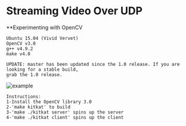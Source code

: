 # Streaming Video Over UDP
**Experimenting with OpenCV
~~~~~~~~~~~~~~~~~~~~~~~~
Ubuntu 15.04 (Vivid Vervet)
OpenCV v3.0
g++ v4.9.2
make v4.0 

UPDATE: master has been updated since the 1.0 release. If you are looking for a stable build, 
grab the 1.0 release.

~~~~~~~~~~~~~~~~~~~~~~~~~~~~~~~~~~~~~~~~~~~~~~~~~~~~~~~~~~~~~~~~~~~~~~~~~~~~~~~~~~~~~~~~~~~~~~~~~
![example](https://raw.githubusercontent.com/Andymic/Streaming-Video-Over-UDP/master/kitkat.gif)

~~~~~~~~~~~~
Instructions:
1-Install the OpenCV library 3.0
2-'make kitkat' to build 
3-'make ./kitkat server' spins up the server
4-'make ./kitkat client' spins up the client